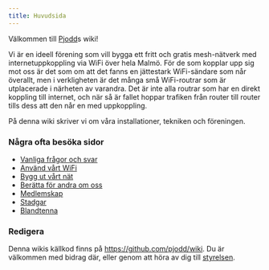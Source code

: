 ```yaml
---
title: Huvudsida
---
```


Välkommen till [Pjodd](https://pjodd.se)s wiki!

Vi är en ideell förening som vill bygga ett fritt och gratis
mesh-nätverk med internetuppkoppling via WiFi över hela Malmö. För de
som kopplar upp sig mot oss är det som om att det fanns en jättestark
WiFi-sändare som når överallt, men i verkligheten är det många små
WiFi-routrar som är utplacerade i närheten av varandra. Det är inte alla
routrar som har en direkt koppling till internet, och när så är fallet
hoppar trafiken från router till router tills dess att den når en med
uppkoppling.

På denna wiki skriver vi om våra installationer, tekniken och
föreningen.

### Några ofta besöka sidor

- [Vanliga frågor och svar](vanliga_frågor_och_svar.html)
- [Använd vårt WiFi](använd_vårt_wifi.html)
- [Bygg ut vårt nät](bygg_ut_vårt_nät.html)
- [Berätta för andra om oss](berätta_för_andra_om_oss.html)
- [Medlemskap](medlemskap.html)
- [Stadgar](stadgar.html)
- [Blandtenna](blandtenna.html)

### Redigera

Denna wikis källkod finns på <https://github.com/pjodd/wiki>. Du är
välkommen med bidrag där, eller genom att höra av dig till
[styrelsen](styrelsen.html).
